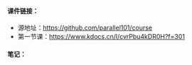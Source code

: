 

#### 课件链接：
* 源地址：https://github.com/parallel101/course
* 第一节课：https://www.kdocs.cn/l/cvrPbu4kDR0H?f=301


#### 笔记：

